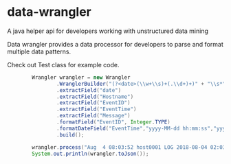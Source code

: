 # data-wrangler
A java helper api for developers working with unstructured data mining

Data wrangler provides a data processor for developers to parse and format multiple data patterns.

Check out Test class for example code. 

```java
        Wrangler wrangler = new Wrangler
                .WranglerBuilder("(?<date>(\\w+\\s)+(.\\d+)+)" + "\\s*" + "(?<loggingHost>[A-Za-z0-9._%-]+)" + "\\s*" + "(?<info1>[A-Za-z0-9._%-]+)" +"\\s*"+"(?<EventTime>(\\d+\\W+\\d)+\\d)" +"\\s*"+"(;\"*)(((?<EventType>(.*?))\\\"*;))"+"\\s*"+"(\"*)(((?<Severity>(.*?))\\\"*;))"+"\\s*"+"(\"*)(((?<Channel>(.*?))\\\"*;))"+"\\s*"+"(\"*)(((?<Hostname>(.*?))\\\"*;))"+"\\s*"+"(\"*)(((?<EventID>(.*?))\\\"*;))"+"\\s*"+"(\"*)(((?<SourceName>(.*?))\\\"*;))"+"\\s*"+"(\"*)(((?<AccountName>(.*?))\\\"*;))"+"\\s*"+"(\"*)(((?<AccountType>(.*?))\\\"*;))"+"\\s*"+"(\"*)(((?<Domain>(.*?))\\\"*;))"+ "\\s*" + "(\"*)(?<Message>(.*))" )
                .extractField("date")
                .extractField("Hostname")
                .extractField("EventID")
                .extractField("EventTime")
                .extractField("Message")
                .formatField("EventID", Integer.TYPE)
                .formatDateField("EventTime","yyyy-MM-dd hh:mm:ss","yyyy-MMM-dd hh:mm:ss")
                .build();

        wrangler.process("Aug  4 08:03:52 host0001 LOG 2018-08-04 02:03:52;\"Application\";\"INFO\";\"next-gen\";\"host0001\";8347;\"next-gen\";\"-\";\"-\";\"-\";\"The service is alive.\"");
        System.out.println(wrangler.toJson());
```
